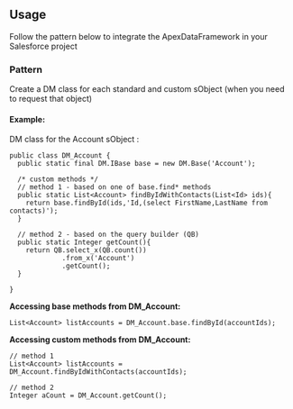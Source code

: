 ## Usage

Follow the pattern below to integrate the ApexDataFramework in your Salesforce project 

### Pattern

Create a DM class for each standard and custom sObject (when you need to request that object)

#### Example:

DM class for the Account sObject :

  ```apex
  public class DM_Account {
    public static final DM.IBase base = new DM.Base('Account');

    /* custom methods */
    // method 1 - based on one of base.find* methods
    public static List<Account> findByIdWithContacts(List<Id> ids){
      return base.findById(ids,'Id,(select FirstName,LastName from contacts)');
    }
    
    // method 2 - based on the query builder (QB)
    public static Integer getCount(){
      return QB.select_x(QB.count())
               .from_x('Account')
               .getCount();
    }

  }
  ```

**Accessing base methods from DM_Account:**

  ```apex
  List<Account> listAccounts = DM_Account.base.findById(accountIds);
  ```
  
**Accessing custom methods from DM_Account:**

  ```apex
  // method 1
  List<Account> listAccounts = DM_Account.findByIdWithContacts(accountIds);
  
  // method 2
  Integer aCount = DM_Account.getCount();
  ```
